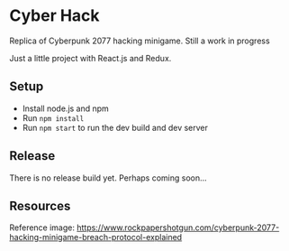# Cyber Hack
Replica of Cyberpunk 2077 hacking minigame. Still a work in progress

Just a little project with React.js and Redux.

## Setup
 - Install node.js and npm
 - Run `npm install`
 - Run `npm start` to run the dev build and dev server

## Release
There is no release build yet. Perhaps coming soon...

## Resources
Reference image: https://www.rockpapershotgun.com/cyberpunk-2077-hacking-minigame-breach-protocol-explained
